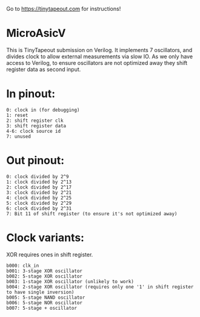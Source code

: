 Go to https://tinytapeout.com for instructions!

# MicroAsicV

This is TinyTapeout submission on Verilog. It implements 7 oscillators, and divides clock to allow external measurements via slow IO. 
As we only have access to Verilog, to ensure oscillators are not optimized away they shift register data as second input. 

# In pinout: 
```
0: clock in (for debugging)
1: reset
2: shift register clk
3: shift register data
4-6: clock source id
7: unused
```

# Out pinout: 
```
0: clock divided by 2^9
1: clock divided by 2^13
2: clock divided by 2^17
3: clock divided by 2^21
4: clock divided by 2^25
5: clock divided by 2^29
6: clock divided by 2^31
7: Bit 11 of shift register (to ensure it's not optimized away)
```

# Clock variants:
XOR requires ones in shift register. 

```
b000: clk_in
b001: 3-stage XOR oscillator
b002: 5-stage XOR oscillator
b003: 1-stage XOR oscillator (unlikely to work)
b004: 2-stage XOR oscillator (requires only one '1' in shift register to have single inversion)
b005: 5-stage NAND oscillator
b006: 5-stage NOR oscillator
b007: 5-stage + oscillator
```


